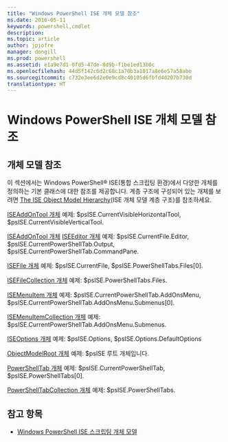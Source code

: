 ```yaml
---
title: "Windows PowerShell ISE 개체 모델 참조"
ms.date: 2016-05-11
keywords: powershell,cmdlet
description: 
ms.topic: article
author: jpjofre
manager: dongill
ms.prod: powershell
ms.assetid: e1a9e7d1-0fd5-47de-8d9b-f1be1ed13b0c
ms.openlocfilehash: 44d5f142c6d2c68c1a70b3a1017a8e6e57a58abe
ms.sourcegitcommit: c732e3ee6d2e0e9cd8c40105d6fbfd4d207b730d
translationtype: HT
---
```

# <a name="windows-powershell-ise-object-model-reference"></a>Windows PowerShell ISE 개체 모델 참조
  
## <a name="object-model-reference"></a>개체 모델 참조
 이 섹션에서는 Windows PowerShell® ISE(통합 스크립팅 환경)에서 다양한 개체를 정의하는 기본 클래스에 대한 참조를 제공합니다. 계층 구조에 구성되어 있는 개체를 보려면 [The ISE Object Model Hierarchy](The-ISE-Object-Model-Hierarchy.md)(ISE 개체 모델 계층 구조)를 참조하세요.

 [ISEAddOnTool 개체](The-ISEAddOnTool-Object.md)
 예제: $psISE.CurrentVisibleHorizontalTool, $psISE.CurrentVisibleVerticalTool.

 [ISEAddOnTool 개체](The-ISEAddOnTool-Object.md)
  [ISEEditor 개체](The-ISEEditor-Object.md)
 예제: $psISE.CurrentFile.Editor, $psISE.CurrentPowerShellTab.Output, $psISE.CurrentPowerShellTab.CommandPane.

 [ISEFile 개체](The-ISEFile-Object.md)
 예제: $psISE.CurrentFile, $psISE.PowerShellTabs.Files\[0\].

 [ISEFileCollection 개체](The-ISEFileCollection-Object.md)
 예제: $psISE.PowerShellTabs.Files.

 [ISEMenuItem 개체](The-ISEMenuItem-Object.md)
 예제: $psISE.CurrentPowerShellTab.AddOnsMenu, $psISE.CurrentPowerShellTab.AddOnsMenu.Submenus\[0\].

 [ISEMenuItemCollection 개체](The-ISEMenuItemCollection-Object.md)
 예제: $psISE.CurrentPowerShellTab.AddOnsMenu.Submenus.

 [ISEOptions 개체](The-ISEOptions-Object.md)
 예제: $psISE.Options, $psISE.Options.DefaultOptions

 [ObjectModelRoot 개체](The-ObjectModelRoot-Object.md)
 예제: $psISE 루트 개체입니다.

 [PowerShellTab 개체](The-PowerShellTab-Object.md)
 예제: $psISE.CurrentPowerShellTab, $psISE.PowerShellTabs\[0\].

 [PowerShellTabCollection 개체](The-PowerShellTabCollection-Object.md)
 예제: $psISE.PowerShellTabs.

## <a name="see-also"></a>참고 항목
- [Windows PowerShell ISE 스크립팅 개체 모델](The-Windows-PowerShell-ISE-Scripting-Object-Model.md)

  
